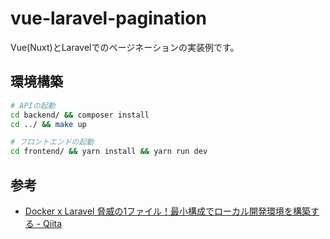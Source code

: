 # vue-laravel-pagination

Vue(Nuxt)とLaravelでのページネーションの実装例です。

## 環境構築

```bash
# APIの起動
cd backend/ && composer install
cd ../ && make up

# フロントエンドの起動
cd frontend/ && yarn install && yarn run dev
```

## 参考

- [Docker x Laravel 脅威の1ファイル！最小構成でローカル開発環境を構築する - Qiita](https://qiita.com/ucan-lab/items/11ab92b672e3fa2d9bdb)
